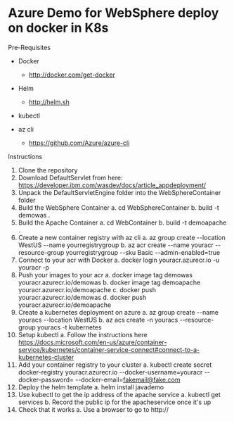 <h1>Azure Demo for WebSphere deploy on docker in K8s </h1>
Pre-Requisites

- Docker
  - http://docker.com/get-docker
 
- Helm
  - http://helm.sh
 
- kubectl

- az cli
  - https://github.com/Azure/azure-cli
 
 Instructions
1. Clone the repository
2. Download DefaultServlet from here: https://developer.ibm.com/wasdev/docs/article_appdeployment/
3. Unpack the DefaultServletEngine folder into the WebSphereContainer folder
4. Build the WebSphere Container 
  a. cd WebSphereContainer
  b. build -t demowas .
5. Build the Apache Container
  a. cd WebContainer
  b. build -t demoapache .
6. Create a new container registry with az cli
  a. az group create --location WestUS --name yourregistrygroup
  b. az acr create --name youracr --resource-group yourregistrygroup --sku Basic --admin-enabled=true
7. Connect to your acr with Docker
  a. docker login youracr.azurecr.io -u youracr -p <admin pass>
8. Push your images to your acr
  a. docker image tag demowas youracr.azurecr.io/demowas
  b. docker image tag demoapache youracr.azurecr.io/demoapache
  c. docker push youracr.azurecr.io/demowas
  d. docker push youracr.azurecr.io/demoapache
9. Create a kubernetes deployment on azure
  a. az group create --name youracs --location WestUS
  b. az acs create -n youracs --resource-group youracs -t kubernetes
10. Setup kubectl
  a. Follow the instructions here https://docs.microsoft.com/en-us/azure/container-service/kubernetes/container-service-connect#connect-to-a-kubernetes-cluster
11. Add your container registry to your cluster
  a. kubectl create secret docker-registry youracr.azurecr.io --docker-username=youracr --docker-password=<admin pw> --docker-email=fakemail@fake.com
12. Deploy the helm template
  a. helm install javademo
13. Use kubectl to get the ip address of the apache service
  a. kubectl get services
  b. Record the public ip for the apacheservice once it's up
14. Check that it works
  a. Use a browser to go to http://<apacheservice ip>
